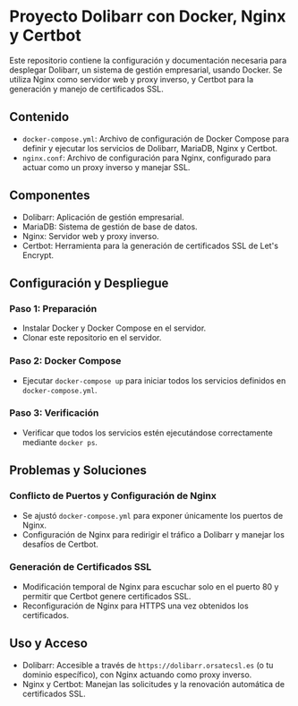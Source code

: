 Proyecto Dolibarr con Docker, Nginx y Certbot
=============================================

Este repositorio contiene la configuración y documentación necesaria para desplegar Dolibarr, un sistema de gestión empresarial, usando Docker. Se utiliza Nginx como servidor web y proxy inverso, y Certbot para la generación y manejo de certificados SSL.

Contenido
---------

-   `docker-compose.yml`: Archivo de configuración de Docker Compose para definir y ejecutar los servicios de Dolibarr, MariaDB, Nginx y Certbot.
-   `nginx.conf`: Archivo de configuración para Nginx, configurado para actuar como un proxy inverso y manejar SSL.

Componentes
-----------

-   Dolibarr: Aplicación de gestión empresarial.
-   MariaDB: Sistema de gestión de base de datos.
-   Nginx: Servidor web y proxy inverso.
-   Certbot: Herramienta para la generación de certificados SSL de Let's Encrypt.

Configuración y Despliegue
--------------------------

### Paso 1: Preparación

-   Instalar Docker y Docker Compose en el servidor.
-   Clonar este repositorio en el servidor.

### Paso 2: Docker Compose

-   Ejecutar `docker-compose up` para iniciar todos los servicios definidos en `docker-compose.yml`.

### Paso 3: Verificación

-   Verificar que todos los servicios estén ejecutándose correctamente mediante `docker ps`.

Problemas y Soluciones
----------------------

### Conflicto de Puertos y Configuración de Nginx

-   Se ajustó `docker-compose.yml` para exponer únicamente los puertos de Nginx.
-   Configuración de Nginx para redirigir el tráfico a Dolibarr y manejar los desafíos de Certbot.

### Generación de Certificados SSL

-   Modificación temporal de Nginx para escuchar solo en el puerto 80 y permitir que Certbot genere certificados SSL.
-   Reconfiguración de Nginx para HTTPS una vez obtenidos los certificados.

Uso y Acceso
------------

-   Dolibarr: Accesible a través de `https://dolibarr.orsatecsl.es` (o tu dominio específico), con Nginx actuando como proxy inverso.
-   Nginx y Certbot: Manejan las solicitudes y la renovación automática de certificados SSL.
